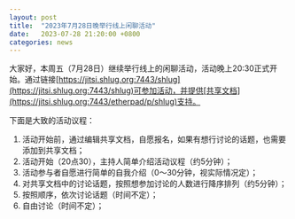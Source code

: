 ```yaml
---
layout: post
title:  "2023年7月28日晚举行线上闲聊活动"
date:   2023-07-28 21:20:00 +0800
categories: news
---
```

大家好，本周五（7月28日）继续举行线上的闲聊活动，活动晚上20:30正式开始。通过链接[https://jitsi.shlug.org:7443/shlug](https://jitsi.shlug.org:7443/shlug)可参加活动，并提供[共享文档](https://jitsi.shlug.org:7443/etherpad/p/shlug)支持。

下面是大致的活动议程：

1. 活动开始前，通过编辑共享文档，自愿报名，如果有想行讨论的话题，也需要添加到共享文档；
2. 活动开始（20点30），主持人简单介绍活动议程（约5分钟）；
3. 活动参与者自愿进行简单的自我介绍（0～30分钟，视实际情况定）；
4. 对共享文档中的讨论话题，按照想参加讨论的人数进行降序排列（约5分钟）；
5. 按照顺序，依次讨论话题（时间不定）；
6. 自由讨论（时间不定）；

